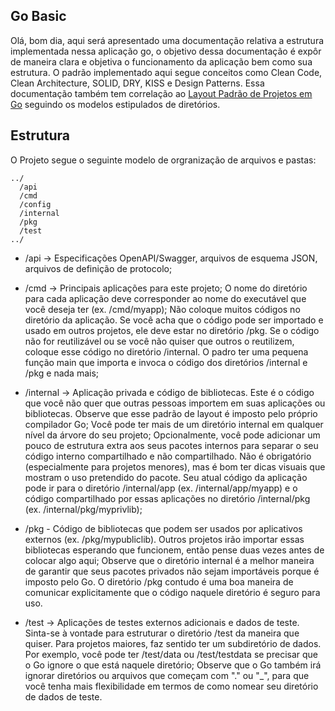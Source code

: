 ## Go Basic

Olá, bom dia, aqui será apresentado uma documentação relativa a estrutura implementada nessa aplicação go, o objetivo dessa documentação é expôr de maneira clara e objetiva o funcionamento da aplicação bem como sua estrutura.
O padrão implementado aqui segue conceitos como Clean Code, Clean Architecture, SOLID, DRY, KISS e Design Patterns. Essa documentação também tem correlação ao [Layout Padrão de Projetos em Go](https://github.com/golang-standards/project-layout/blob/master/README_ptBR.md) seguindo os modelos estipulados de diretórios.

## Estrutura

O Projeto segue o seguinte modelo de orgranização de arquivos e pastas:

```
../
  /api
  /cmd
  /config
  /internal
  /pkg
  /test
../
```

- /api -> Especificações OpenAPI/Swagger, arquivos de esquema JSON, arquivos de definição de protocolo;

- /cmd -> Principais aplicações para este projeto; O nome do diretório para cada aplicação deve corresponder ao nome do executável que você deseja ter (ex. /cmd/myapp); Não coloque muitos códigos no diretório da aplicação. Se você acha que o código pode ser importado e usado em outros projetos, ele deve estar no diretório /pkg. Se o código não for reutilizável ou se você não quiser que outros o reutilizem, coloque esse código no diretório /internal. O padro ter uma pequena função main que importa e invoca o código dos diretórios /internal e /pkg e nada mais;

- /internal -> Aplicação privada e código de bibliotecas. Este é o código que você não quer que outras pessoas importem em suas aplicações ou bibliotecas. Observe que esse padrão de layout é imposto pelo próprio compilador Go; Você pode ter mais de um diretório internal em qualquer nível da árvore do seu projeto; Opcionalmente, você pode adicionar um pouco de estrutura extra aos seus pacotes internos para separar o seu código interno compartilhado e não compartilhado. Não é obrigatório (especialmente para projetos menores), mas é bom ter dicas visuais que mostram o uso pretendido do pacote. Seu atual código da aplicação pode ir para o diretório /internal/app (ex. /internal/app/myapp) e o código compartilhado por essas aplicações no diretório /internal/pkg (ex. /internal/pkg/myprivlib);

- /pkg - Código de bibliotecas que podem ser usados por aplicativos externos (ex. /pkg/mypubliclib). Outros projetos irão importar essas bibliotecas esperando que funcionem, então pense duas vezes antes de colocar algo aqui; Observe que o diretório internal é a melhor maneira de garantir que seus pacotes privados não sejam importáveis porque é imposto pelo Go. O diretório /pkg contudo é uma boa maneira de comunicar explicitamente que o código naquele diretório é seguro para uso.

- /test -> Aplicações de testes externos adicionais e dados de teste. Sinta-se à vontade para estruturar o diretório /test da maneira que quiser. Para projetos maiores, faz sentido ter um subdiretório de dados. Por exemplo, você pode ter /test/data ou /test/testdata se precisar que o Go ignore o que está naquele diretório; Observe que o Go também irá ignorar diretórios ou arquivos que começam com "." ou "\_", para que você tenha mais flexibilidade em termos de como nomear seu diretório de dados de teste.
